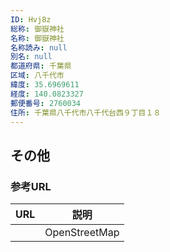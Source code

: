 ```yaml
---
ID: Hvj8z
総称: 御嶽神社
名称: 御嶽神社
名称読み: null
別名: null
都道府県: 千葉県
区域: 八千代市
緯度: 35.6969611
経度: 140.0823327
郵便番号: 2760034
住所: 千葉県八千代市八千代台西９丁目１８
---
```


## その他

### 参考URL

| URL | 説明          |
| --- | ------------- |
|     | OpenStreetMap |
